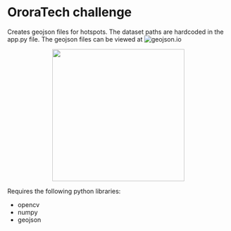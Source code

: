 # OroraTech challenge

Creates geojson files for hotspots. The dataset paths are hardcoded in the app.py file.
The geojson files can be viewed at ![geojson.io](https://geojson.io)

<p align="center"><img src="https://i.imgur.com/6xypuYd.png" width="300"></p>

Requires the following python libraries:

- opencv
- numpy
- geojson
